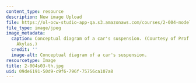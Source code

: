 ```yaml
---
content_type: resource
description: New image Upload
file: https://ol-ocw-studio-app-qa.s3.amazonaws.com/courses/2-004-modeling-dynamics-and-control-ii-spring-2003/09de619150d9c9f6796f75756ca107a8_2-004s03-th.jpg
file_type: image/jpeg
image_metadata:
  caption: Conceptual diagram of a car's suspension. (Courtesy of Prof. Triantaphyllos
    Akylas.)
  credit: ''
  image-alt: Conceptual diagram of a car's suspension.
resourcetype: Image
title: 2-004s03-th.jpg
uid: 09de6191-50d9-c9f6-796f-75756ca107a8
---
```

